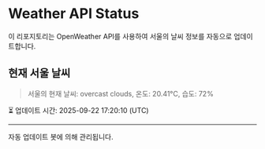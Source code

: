 
# Weather API Status

이 리포지토리는 OpenWeather API를 사용하여 서울의 날씨 정보를 자동으로 업데이트합니다.

## 현재 서울 날씨
> 서울의 현재 날씨: overcast clouds, 온도: 20.41°C, 습도: 72%

⏳ 업데이트 시간: 2025-09-22 17:20:10 (UTC)

---
자동 업데이트 봇에 의해 관리됩니다.
